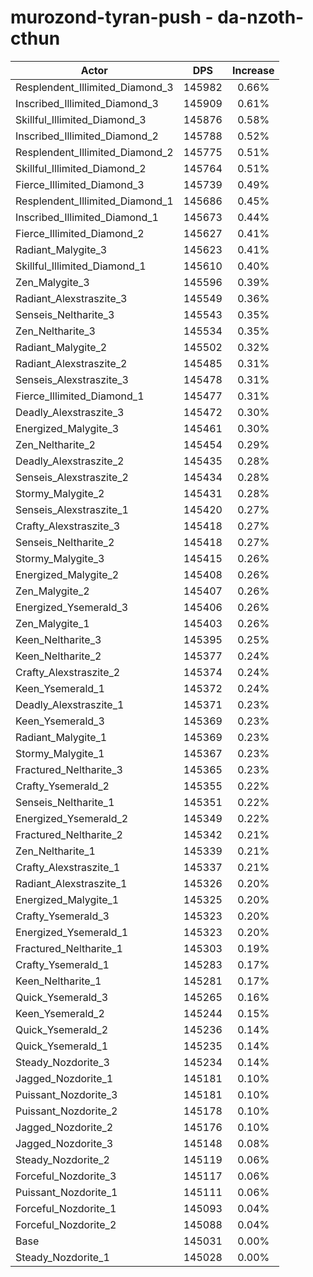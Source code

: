 # murozond-tyran-push - da-nzoth-cthun
| Actor | DPS | Increase |
|---|:---:|:---:|
|Resplendent_Illimited_Diamond_3|145982|0.66%|
|Inscribed_Illimited_Diamond_3|145909|0.61%|
|Skillful_Illimited_Diamond_3|145876|0.58%|
|Inscribed_Illimited_Diamond_2|145788|0.52%|
|Resplendent_Illimited_Diamond_2|145775|0.51%|
|Skillful_Illimited_Diamond_2|145764|0.51%|
|Fierce_Illimited_Diamond_3|145739|0.49%|
|Resplendent_Illimited_Diamond_1|145686|0.45%|
|Inscribed_Illimited_Diamond_1|145673|0.44%|
|Fierce_Illimited_Diamond_2|145627|0.41%|
|Radiant_Malygite_3|145623|0.41%|
|Skillful_Illimited_Diamond_1|145610|0.40%|
|Zen_Malygite_3|145596|0.39%|
|Radiant_Alexstraszite_3|145549|0.36%|
|Senseis_Neltharite_3|145543|0.35%|
|Zen_Neltharite_3|145534|0.35%|
|Radiant_Malygite_2|145502|0.32%|
|Radiant_Alexstraszite_2|145485|0.31%|
|Senseis_Alexstraszite_3|145478|0.31%|
|Fierce_Illimited_Diamond_1|145477|0.31%|
|Deadly_Alexstraszite_3|145472|0.30%|
|Energized_Malygite_3|145461|0.30%|
|Zen_Neltharite_2|145454|0.29%|
|Deadly_Alexstraszite_2|145435|0.28%|
|Senseis_Alexstraszite_2|145434|0.28%|
|Stormy_Malygite_2|145431|0.28%|
|Senseis_Alexstraszite_1|145420|0.27%|
|Crafty_Alexstraszite_3|145418|0.27%|
|Senseis_Neltharite_2|145418|0.27%|
|Stormy_Malygite_3|145415|0.26%|
|Energized_Malygite_2|145408|0.26%|
|Zen_Malygite_2|145407|0.26%|
|Energized_Ysemerald_3|145406|0.26%|
|Zen_Malygite_1|145403|0.26%|
|Keen_Neltharite_3|145395|0.25%|
|Keen_Neltharite_2|145377|0.24%|
|Crafty_Alexstraszite_2|145374|0.24%|
|Keen_Ysemerald_1|145372|0.24%|
|Deadly_Alexstraszite_1|145371|0.23%|
|Keen_Ysemerald_3|145369|0.23%|
|Radiant_Malygite_1|145369|0.23%|
|Stormy_Malygite_1|145367|0.23%|
|Fractured_Neltharite_3|145365|0.23%|
|Crafty_Ysemerald_2|145355|0.22%|
|Senseis_Neltharite_1|145351|0.22%|
|Energized_Ysemerald_2|145349|0.22%|
|Fractured_Neltharite_2|145342|0.21%|
|Zen_Neltharite_1|145339|0.21%|
|Crafty_Alexstraszite_1|145337|0.21%|
|Radiant_Alexstraszite_1|145326|0.20%|
|Energized_Malygite_1|145325|0.20%|
|Crafty_Ysemerald_3|145323|0.20%|
|Energized_Ysemerald_1|145323|0.20%|
|Fractured_Neltharite_1|145303|0.19%|
|Crafty_Ysemerald_1|145283|0.17%|
|Keen_Neltharite_1|145281|0.17%|
|Quick_Ysemerald_3|145265|0.16%|
|Keen_Ysemerald_2|145244|0.15%|
|Quick_Ysemerald_2|145236|0.14%|
|Quick_Ysemerald_1|145235|0.14%|
|Steady_Nozdorite_3|145234|0.14%|
|Jagged_Nozdorite_1|145181|0.10%|
|Puissant_Nozdorite_3|145181|0.10%|
|Puissant_Nozdorite_2|145178|0.10%|
|Jagged_Nozdorite_2|145176|0.10%|
|Jagged_Nozdorite_3|145148|0.08%|
|Steady_Nozdorite_2|145119|0.06%|
|Forceful_Nozdorite_3|145117|0.06%|
|Puissant_Nozdorite_1|145111|0.06%|
|Forceful_Nozdorite_1|145093|0.04%|
|Forceful_Nozdorite_2|145088|0.04%|
|Base|145031|0.00%|
|Steady_Nozdorite_1|145028|0.00%|
